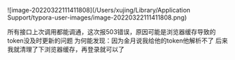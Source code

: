 ![image-20220322111411808](/Users/xujing/Library/Application Support/typora-user-images/image-20220322111411808.png)

所有接口上次调用都能调通，这次报503错误，原因可能是浏览器缓存导致的token没及时更新的问题 为何能发现：因为金月说我给他的token他解析不了 后来我就清理了下浏览器缓存，再登录就可以了